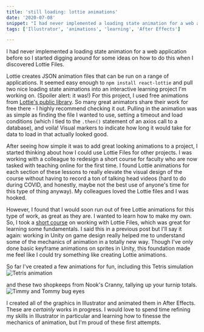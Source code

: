 ```yaml
---
title: 'still loading: lottie animations'
date: '2020-07-08'
snippet: "I had never implemented a loading state animation for a web application before so I started digging around for some ideas on how to do this when I discovered Lottie Files."
tags: ['Illustrator', 'animations', 'learning', 'After Effects']

---
```

I had never implemented a loading state animation for a web application before so I started digging around for some ideas on how to do this when I discovered Lottie Files.

Lottie creates JSON animation files that can be run on a range of applications. It seemed easy enough to `npm install react-lottie` and pull two nice loading state animations into an interactive learning project I'm working on. (Spoiler alert: it was!) For this project, I used free animations from [Lottie's public library](https://lottiefiles.com/featured). So many great animators share their work for free there - I highly recommend checking it out. Pulling in the animation was as simple as finding the file I wanted to use, setting a timeout and load conditions (which I tied to the `.then()` statement of an axios call to a database), and voila! Visual markers to indicate how long it would take for data to load in that actually looked good.

After seeing how simple it was to add great looking animations to a project, I started thinking about how I could use Lottie Files for other projects. I was working with a colleague to redesign a short course for faculty who are now tasked with teaching online for the first time. I found Lottie animations for each section of these lessons to really elevate the visual design of the course without having to record a ton of talking head videos (hard to do during COVID, and honestly, maybe not the best use of anyone's time for this type of thing anyway). My colleagues loved the Lottie files and I was hooked.

However, I found that I would soon run out of free Lottie animations for this type of work, as great as they are. I wanted to learn how to make my own. So, I took a [short course](https://lottiefiles.com/course) on working with Lottie Files, which was great for learning some fundamentals. I said this in a previous post but I'll say it again: working in Unity on game design really helped me to understand some of the mechanics of animation in a totally new way. Though I've only done basic keyframe animations on sprites in Unity, this foundation made me feel like I could try something like creating Lottie animations. 

So far I've created a few animations for fun, including this Tetris simulation
![Tetris animation](https://lars-prof-site.s3.us-east-2.amazonaws.com/projects/22436-bright-gameboy.gif)

and these two shopkeeps from Nook's Cranny, tallying up your turnip totals.
![Timmy and Tommy bug eyes](https://lars-prof-site.s3.us-east-2.amazonaws.com/projects/23097-twins.gif)

I created all of the graphics in Illustrator and animated them in After Effects. These are *certainly* works in progress. I would love to spend time refining my skills in Illustrator in particular and learning how to finesse the mechanics of animation, but I'm proud of these first attempts. 